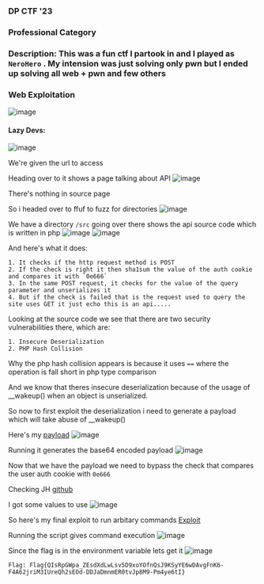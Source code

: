 <h3> DP CTF '23 </h3>

### Professional Category

### Description: This was a fun ctf I partook in and I played as `NeroHero` . My intension was just solving only pwn but I ended up solving all web + pwn and few others

### Web Exploitation
![image](https://user-images.githubusercontent.com/113513376/223123603-08d16cd1-76c4-4ddd-b5b8-211b7a1baeee.png)

#### Lazy Devs:
![image](https://user-images.githubusercontent.com/113513376/223123973-5e594258-2972-473b-8484-6088834385bc.png)

We're given the url to access 

Heading over to it shows a page talking about API
![image](https://user-images.githubusercontent.com/113513376/223124651-2fc28c1e-fb17-4067-b9dd-924916a4140c.png)

There's nothing in source page

So i headed over to ffuf to fuzz for directories
![image](https://user-images.githubusercontent.com/113513376/223125247-f3e7c618-8c1f-4e26-80db-0211925c711d.png)

We have a directory `/src` going over there shows the api source code which is written in php
![image](https://user-images.githubusercontent.com/113513376/223125506-bc553643-014b-4d3c-a4f2-1d6d69950900.png)
![image](https://user-images.githubusercontent.com/113513376/223125664-94bbea89-cf33-476a-9a55-535157c2b156.png)

And here's what it does:

```
1. It checks if the http request method is POST 
2. If the check is right it then sha1sum the value of the auth cookie and compares it with `0e666` 
3. In the same POST request, it checks for the value of the query parameter and unserializes it 
4. But if the check is failed that is the request used to query the site uses GET it just echo this is an api.....
```

Looking at the source code we see that there are two security vulnerabilities there, which are:

```
1. Insecure Deserialization
2. PHP Hash Collision
```

Why the php hash collision appears is because it uses `==` where the operation is fall short in php type comparison

And we know that theres insecure deserialization because of the usage of __wakeup() when an object is unserialized.

So now to first exploit the deserialization i need to generate a payload which will take abuse of __wakeup() 

Here's my [payload](https://github.com/markuched13/markuched13.github.io/blob/main/solvescript/dpctf/web/lazydevs/payload.php)
![image](https://user-images.githubusercontent.com/113513376/223127581-745b1eb6-c831-4a6f-9fbe-5a21a7af0f7a.png)

Running it generates the base64 encoded payload
![image](https://user-images.githubusercontent.com/113513376/223128311-08b9be0f-2c24-428f-a3dd-11b44c56732e.png)

Now that we have the payload we need to bypass the check that compares the user auth cookie with `0e666`

Checking JH [github](https://github.com/JohnHammond/ctf-katana)

I got some values to use 
![image](https://user-images.githubusercontent.com/113513376/223128985-07e84727-e918-4dde-9772-65bda9a18fc3.png)

So here's my final exploit to run arbitary commands [Exploit](https://github.com/markuched13/markuched13.github.io/blob/main/solvescript/dpctf/web/lazydevs/exploit.sh)

Running the script gives command execution
![image](https://user-images.githubusercontent.com/113513376/223131580-ce997114-f003-4f61-ad8f-f63b022a8344.png)

Since the flag is in the environment variable lets get it
![image](https://user-images.githubusercontent.com/113513376/223131651-658dea35-225c-4447-87c9-e6ceb901a954.png)

```
Flag: Flag{QIsRpGWpa_ZEsdXdLwLsv5D9xoYOfnQsJ9KSyYE6wDAvgFnK6-F4A62jriM3IUreQh2sEOd-DDJaDmnmER0tvJp8M9-Pm4ye6tI}
```





